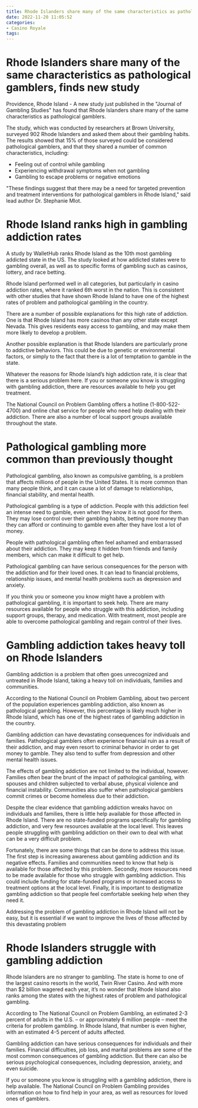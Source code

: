 ```yaml
---
title: Rhode Islanders share many of the same characteristics as pathological gamblers, finds new study
date: 2022-11-20 11:05:52
categories:
- Casino Royale
tags:
---
```



#  Rhode Islanders share many of the same characteristics as pathological gamblers, finds new study

Providence, Rhode Island - A new study just published in the "Journal of Gambling Studies" has found that Rhode Islanders share many of the same characteristics as pathological gamblers.

The study, which was conducted by researchers at Brown University, surveyed 902 Rhode Islanders and asked them about their gambling habits. The results showed that 15% of those surveyed could be considered pathological gamblers, and that they shared a number of common characteristics, including:

- Feeling out of control while gambling
- Experiencing withdrawal symptoms when not gambling
- Gambling to escape problems or negative emotions

"These findings suggest that there may be a need for targeted prevention and treatment interventions for pathological gamblers in Rhode Island," said lead author Dr. Stephanie Mlot.

#  Rhode Island ranks high in gambling addiction rates

A study by WalletHub ranks Rhode Island as the 10th most gambling addicted state in the US. The study looked at how addicted states were to gambling overall, as well as to specific forms of gambling such as casinos, lottery, and race betting.

Rhode Island performed well in all categories, but particularly in casino addiction rates, where it ranked 6th worst in the nation. This is consistent with other studies that have shown Rhode Island to have one of the highest rates of problem and pathological gambling in the country.

There are a number of possible explanations for this high rate of addiction. One is that Rhode Island has more casinos than any other state except Nevada. This gives residents easy access to gambling, and may make them more likely to develop a problem.

Another possible explanation is that Rhode Islanders are particularly prone to addictive behaviors. This could be due to genetic or environmental factors, or simply to the fact that there is a lot of temptation to gamble in the state.

Whatever the reasons for Rhode Island’s high addiction rate, it is clear that there is a serious problem here. If you or someone you know is struggling with gambling addiction, there are resources available to help you get treatment.

The National Council on Problem Gambling offers a hotline (1-800-522-4700) and online chat service for people who need help dealing with their addiction. There are also a number of local support groups available throughout the state.

#  Pathological gambling more common than previously thought

Pathological gambling, also known as compulsive gambling, is a problem that affects millions of people in the United States. It is more common than many people think, and it can cause a lot of damage to relationships, financial stability, and mental health.

Pathological gambling is a type of addiction. People with this addiction feel an intense need to gamble, even when they know it is not good for them. They may lose control over their gambling habits, betting more money than they can afford or continuing to gamble even after they have lost a lot of money.

People with pathological gambling often feel ashamed and embarrassed about their addiction. They may keep it hidden from friends and family members, which can make it difficult to get help.

Pathological gambling can have serious consequences for the person with the addiction and for their loved ones. It can lead to financial problems, relationship issues, and mental health problems such as depression and anxiety.

If you think you or someone you know might have a problem with pathological gambling, it is important to seek help. There are many resources available for people who struggle with this addiction, including support groups, therapy, and medication. With treatment, most people are able to overcome pathological gambling and regain control of their lives.

#  Gambling addiction takes heavy toll on Rhode Islanders

Gambling addiction is a problem that often goes unrecognized and untreated in Rhode Island, taking a heavy toll on individuals, families and communities.

According to the National Council on Problem Gambling, about two percent of the population experiences gambling addiction, also known as pathological gambling. However, this percentage is likely much higher in Rhode Island, which has one of the highest rates of gambling addiction in the country.

Gambling addiction can have devastating consequences for individuals and families. Pathological gamblers often experience financial ruin as a result of their addiction, and may even resort to criminal behavior in order to get money to gamble. They also tend to suffer from depression and other mental health issues.

The effects of gambling addiction are not limited to the individual, however. Families often bear the brunt of the impact of pathological gambling, with spouses and children subjected to verbal abuse, physical violence and financial instability. Communities also suffer when pathological gamblers commit crimes or become homeless due to their addiction.

Despite the clear evidence that gambling addiction wreaks havoc on individuals and families, there is little help available for those affected in Rhode Island. There are no state-funded programs specifically for gambling addiction, and very few resources available at the local level. This leaves people struggling with gambling addiction on their own to deal with what can be a very difficult problem.

Fortunately, there are some things that can be done to address this issue. The first step is increasing awareness about gambling addiction and its negative effects. Families and communities need to know that help is available for those affected by this problem. Secondly, more resources need to be made available for those who struggle with gambling addiction. This could include funding for state-funded programs or increased access to treatment options at the local level. Finally, it is important to destigmatize gambling addiction so that people feel comfortable seeking help when they need it.

Addressing the problem of gambling addiction in Rhode Island will not be easy, but it is essential if we want to improve the lives of those affected by this devastating problem

#  Rhode Islanders struggle with gambling addiction

Rhode Islanders are no stranger to gambling. The state is home to one of the largest casino resorts in the world, Twin River Casino. And with more than $2 billion wagered each year, it’s no wonder that Rhode Island also ranks among the states with the highest rates of problem and pathological gambling.

According to The National Council on Problem Gambling, an estimated 2-3 percent of adults in the U.S. – or approximately 6 million people – meet the criteria for problem gambling. In Rhode Island, that number is even higher, with an estimated 4-5 percent of adults affected.

Gambling addiction can have serious consequences for individuals and their families. Financial difficulties, job loss, and marital problems are some of the most common consequences of gambling addiction. But there can also be serious psychological consequences, including depression, anxiety, and even suicide.

If you or someone you know is struggling with a gambling addiction, there is help available. The National Council on Problem Gambling provides information on how to find help in your area, as well as resources for loved ones of gamblers.